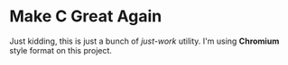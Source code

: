 # Make C Great Again

Just kidding, this is just a bunch of *just-work* utility.
I'm using **Chromium** style format on this project.
